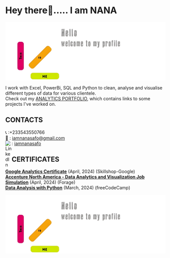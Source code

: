 # Hey there👋..... I am NANA 
<a style="text-align: center;"><img align="center" src="https://github.com/safoisgod/images/blob/main/Welcome%20to%20my%20page(m).png" alt="Welcome to My Page"></a>

I work with Excel, PowerBi, SQL and Python to clean, analyse and visualise different types of data for various clientele.</br>
Check out my [ANALYTICS PORTFOLIO](https://github.com/safoisgod/Analytics_Portfolio), which contains links to some projects I've worked on.</br>

## CONTACTS
📞   :+233543550766</br>
📩   : iamnanasafo@gmail.com</br>
<a href="https://www.linkedin.com/in/iamnanasafo/"><img width=20px align="left" src="https://camo.githubusercontent.com/6eeeae9698286e45eda5d2973026a896fd42fa7f4271bf31aa74e9557e82181a/68747470733a2f2f6564656e742e6769746875622e696f2f537570657254696e7949636f6e732f696d616765732f7376672f6c696e6b6564696e2e737667" alt="LinkedIn"></a>: [iamnanasafo](https://www.linkedin.com/in/iamnanasafo/)

## CERTIFICATES
**[Google Analytics Certificate](https://skillshop.exceedlms.com/student/award/JHF16TuXBG61jrNpFhw65gVj)** (April, 2024) (Skillshop-Google)</br>
**[Accenture North America - Data Analytics and Visualization Job Simulation](https://forage-uploads-prod.s3.amazonaws.com/completion-certificates/Accenture%20North%20America/hzmoNKtzvAzXsEqx8_Accenture%20North%20America_oPjf3cH2GtKm4LGpF_1712509416399_completion_certificate.pdf)** (April, 2024) (Forage)</br>
**[Data Analysis with Python](https://freecodecamp.org/certification/iamnanasafo/data-analysis-with-python-v7)** (March, 2024) (freeCodeCamp)</br>

![Welcome to my page](https://github.com/safoisgod/images/blob/main/Welcome%20to%20my%20page(m).png)

